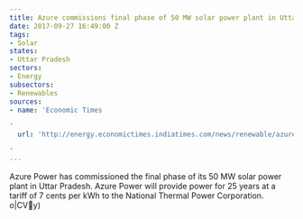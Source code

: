 ```yaml
---
title: Azure commissions final phase of 50 MW solar power plant in Uttar Pradesh
date: 2017-09-27 16:49:00 Z
tags:
- Solar
states:
- Uttar Pradesh
sectors:
- Energy
subsectors:
- Renewables
sources:
- name: 'Economic Times

'
  url: 'http://energy.economictimes.indiatimes.com/news/renewable/azure-power-commissions-a-50-mw-ntpc-solar-project-in-uttar-pradesh/60803747

'
---
```


Azure Power has commissioned the final phase of its 50 MW solar power plant in Uttar Pradesh. Azure Power will provide power for 25 years at a tariff of 7 cents per kWh to the National Thermal Power Corporation. o|CVy)